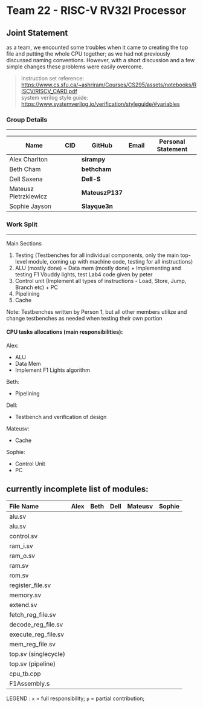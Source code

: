 # Team 22 - RISC-V RV32I Processor
## Joint Statement

as a team, we encounted some troubles when it came to creating the top file and putting the whole CPU together; as we had not previously discussed naming conventions. However, with a short discussion and a few simple changes these problems were easily overcome.


> instruction set reference: https://www.cs.sfu.ca/~ashriram/Courses/CS295/assets/notebooks/RISCV/RISCV_CARD.pdf <br>
> system verilog style guide: https://www.systemverilog.io/verification/styleguide/#variables

### Group Details
---
| Name           | CID      | GitHub   | Email                     | Personal Statement|
|----------------|----------|----------|---------------------------|--------------|
| Alex Charlton |  | **sirampy**  |       | 
| Beth Cham    |  | **bethcham** |    | 
| Dell Saxena |  | **Dell-S** |  | 
| Mateusz Pietrzkiewicz |  | **MateuszP137**  |  |
| Sophie Jayson |  | **Slayque3n**  |  |

### Work Split
---
Main Sections
1. Testing (Testbenches for all individual components, only the main top-level module, coming up with machine code, testing for all instructions)
2. ALU (mostly done) + Data mem (mostly done) + Implementing and testing F1 Vbuddy lights, test Lab4 code given by peter
3. Control unit (Implement all types of instructions - Load, Store, Jump, Branch etc) + PC
4. Pipelining
5. Cache

Note: Testbenches written by Person 1, but all other members utilize and change testbenches as needed when testing their own portion

#### CPU tasks allocations (main responsibilities):
Alex:
* ALU
* Data Mem
* Implement F1 Lights algorithm

Beth:
* Pipelining

Dell:
* Testbench and verification of design

Mateusv:
* Cache

Sophie:
* Control Unit
* PC

currently incomplete list of modules:
---
| File Name     | Alex  | Beth | Dell | Mateusv |  Sophie  |
|:-----------|:-----------:|:----------:|:-----------:|:-----------:|:-----------:|
| alu.sv | | | | | 
| alu.sv | | | | | 
| control.sv | | | | | 
| ram_i.sv | | | | | 
| ram_o.sv | | | | | 
| ram.sv | | | | | 
| rom.sv | | | | | 
| register_file.sv | | | | | 
| memory.sv | | | | | 
| extend.sv | | | | | 
| fetch_reg_file.sv | | | | | 
| decode_reg_file.sv | | | | | 
| execute_reg_file.sv | | | | | 
| mem_reg_file.sv | | | | | 
| top.sv (singlecycle) | | | | | 
| top.sv (pipeline) | | | | | 
| cpu_tb.cpp | | | | | 
| F1Assembly.s | | | | | 

LEGEND :       `x` = full responsibility;  `p` = partial contribution; 